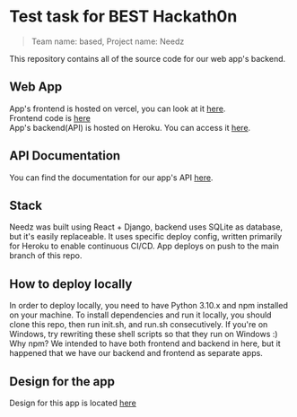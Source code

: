 # Test task for BEST Hackath0n
> Team name: based, Project name: Needz

This repository contains all of the source code for our web app's backend.

## Web App
App's frontend is hosted on vercel, you can look at it [here](https://hackathonapp-olive.vercel.app/).  
Frontend code is [here](https://github.com/VyacheslavKolos/hackathonapp)  
App's backend(API) is hosted on Heroku. You can access it [here](http://based-app.pp.ua/).

## API Documentation
You can find the documentation for our app's API [here](http://www.based-app.pp.ua/api/docs/).

## Stack
Needz was built using React + Django, backend uses SQLite as database, but it's easily replaceable. It uses specific deploy config, written primarily for Heroku to enable continuous CI/CD. App deploys on push to the main branch of this repo.

## How to deploy locally
In order to deploy locally, you need to have Python 3.10.x and npm installed on your machine. To install dependencies and run it locally, you should clone this repo, then run init.sh, and run.sh consecutively. If you're on Windows, try rewriting these shell scripts so that they run on Windows :)  
Why npm? We intended to have both frontend and backend in here, but it happened that we have our backend and frontend as separate apps.

## Design for the app
Design for this app is located [here](https://www.figma.com/file/zQovKdtikLEx1MaZVli1kc/Hackath0n?type=design&node-id=0%3A1&mode=design&t=6naB5SNPHdY5DprS-1)  